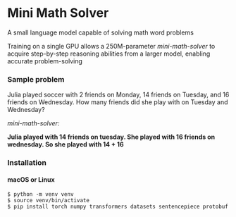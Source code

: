 # Mini Math Solver

A small language model capable of solving math word problems

Training on a single GPU allows a 250M-parameter *mini-math-solver* to acquire step-by-step reasoning abilities from a larger model, enabling accurate problem-solving

### Sample problem

Julia played soccer with 2 friends on Monday, 14 friends on Tuesday, and 16 friends on Wednesday. How many friends did she play with on Tuesday and Wednesday? 

*mini-math-solver:*

**Julia played with 14 friends on tuesday. She played with 16 friends on wednesday. So she played with 14 + 16**


### Installation

#### macOS or Linux

```shell
$ python -m venv venv
$ source venv/bin/activate
$ pip install torch numpy transformers datasets sentencepiece protobuf
```
